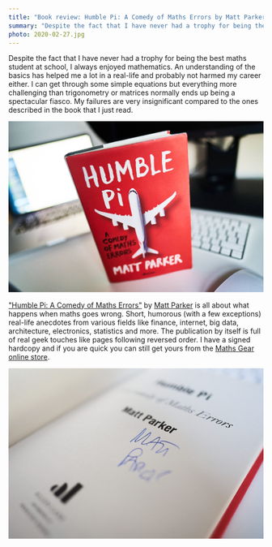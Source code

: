 ```yaml
---
title: "Book review: Humble Pi: A Comedy of Maths Errors by Matt Parker"
summary: "Despite the fact that I have never had a trophy for being the best maths student at school, I always enjoyed mathematics. I can get through some simple equations but everything more challenging than trigonometry or matrices normally ends up being a spectacular fiasco. My failures are very insignificant compared to the ones described in the book that I just read."
photo: 2020-02-27.jpg
---
```


Despite the fact that I have never had a trophy for being the best maths student at school, I always enjoyed mathematics. An understanding of the basics has helped me a lot in a real-life and probably not harmed my career either. I can get through some simple equations but everything more challenging than trigonometry or matrices normally ends up being a spectacular fiasco. My failures are very insignificant compared to the ones described in the book that I just read.

![Picture of a "Humble Pi: A Comedy of Maths Errors" by Matt Parker book](2020-02-27-1.jpg)

["Humble Pi: A Comedy of Maths Errors"](https://www.goodreads.com/book/show/39074550-humble-pi) by [Matt Parker]() is all about what happens when maths goes wrong. Short, humorous (with a few exceptions) real-life anecdotes from various fields like finance, internet, big data, architecture, electronics, statistics and more. The publication by itself is full of real geek touches like pages following reversed order. I have a signed hardcopy and if you are quick you can still get yours from the [Maths Gear online store](https://mathsgear.co.uk/collections/books/products/humble-pi-a-comedy-of-maths-errors).

![Picture of a "Humble Pi: A Comedy of Maths Errors" signed by Matt Parker book](2020-02-27-2.jpg)
